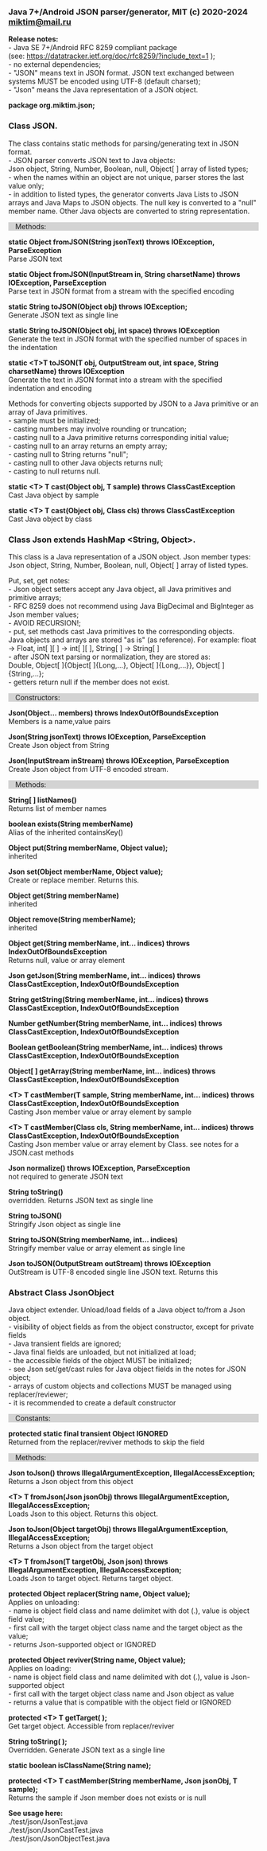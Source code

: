 ### Java 7+/Android JSON parser/generator, MIT (c) 2020-2024 miktim@mail.ru
<link rel="stylesheet" href="readme.css">  

**Release notes:**  
\- Java SE 7+/Android RFC 8259 compliant package  
    (see: https://datatracker.ietf.org/doc/rfc8259/?include_text=1 );  
\- no external dependencies;  
\-  "JSON" means text in JSON format. JSON text exchanged between systems MUST be encoded using UTF-8 (default charset);  
\-  "Json" means the Java representation of a JSON object.
  
**package org.miktim.json;**


### Class JSON.
The class contains static methods for parsing/generating text in JSON format.  
\- JSON parser converts JSON text to Java objects:  
  Json object, String, Number, Boolean, null, Object[ ] array of listed types;  
\- when the names within an object are not unique, parser stores the last value only;  
\- in addition to listed types, the generator converts Java Lists to JSON arrays and Java Maps to JSON objects. The null key is converted to a "null" member name.
Other Java objects are converted to string representation.
  
<p style="background-color: LightGray;">
&emsp;Methods:
</p>  

**static Object fromJSON(String jsonText) throws IOException, ParseException**  
Parse JSON text  

**static Object fromJSON(InputStream in, String charsetName) throws IOException, ParseException**  
Parse text in JSON format from a stream with the specified encoding 

**static String toJSON(Object obj) throws IOException;**  
Generate JSON text as single line  

**static String toJSON(Object obj, int space) throws IOException**  
Generate the text in JSON format with the specified number of spaces in the indentation  

**static &lt;T\>T toJSON(T obj, OutputStream out, int space, String charsetName) throws IOException**  
Generate the text in JSON format into a stream with the specified indentation and encoding  
  
Methods for converting objects supported by JSON to a Java primitive or an array of Java primitives.  
\- sample must be initialized;  
\- casting numbers may involve rounding or truncation;  
\- casting null to a Java primitive returns corresponding initial value;  
\- casting null to an array returns an empty array;  
\- casting null to String returns "null";  
\- casting null to other Java objects returns null;  
\- casting to null returns null.  
  

**static &lt;T\> T cast(Object obj, T sample) throws ClassCastException**  
Cast Java object by sample  

**static &lt;T\> T cast(Object obj, Class <T> cls) throws ClassCastException**  
Cast Java object by class  


### Class Json extends HashMap &lt;String, Object\>.

This class is a Java representation of a JSON object.
Json member types:  
Json object, String, Number, Boolean, null, Object[ ] array of listed types.
   
Put, set, get notes:  
\- Json object setters accept any Java object, all Java primitives and primitive arrays;  
\- RFC 8259 does not recommend using Java BigDecimal and BigInteger as Json member values;  
\- AVOID RECURSION!;  
\- put, set methods cast Java primitives to the corresponding objects.  
      Java objects and arrays are stored "as is" (as reference). 
      For example: float -> Float, int[ ][ ] -> int[ ][ ], String[ ] -> String[ ]  
\- after JSON text parsing or normalization, they are stored as:  
Double, Object[ ]{Object[ ]{Long,...}, Object[ ]{Long,...}}, Object[ ] {String,...};  
\- getters return null if the member does not exist.

<p style="background-color: LightGray;">
&emsp;Constructors:
</p>  

**Json(Object... members) throws IndexOutOfBoundsException**  
Members is a name,value pairs  

**Json(String jsonText) throws IOException, ParseException**  
Create Json object from String  

**Json(InputStream inStream) throws IOException, ParseException**  
Create Json object from UTF-8 encoded stream.

<p style="background-color: LightGray;">
&emsp;Methods:
</p>  

**String[ ] listNames()**  
Returns list of member names 

**boolean exists(String memberName)**  
Alias of the inherited containsKey()  

**Object put(String memberName, Object value);**  
inherited  

**Json set(Object memberName, Object value);**  
Create or replace member. Returns this.   

**Object get(String memberName)**  
inherited  

**Object remove(String memberName);**  
inherited  
  
**Object get(String memberName, int... indices) throws IndexOutOfBoundsException**  
Returns null, value or array element  

**Json getJson(String memberName, int... indices) throws ClassCastException, IndexOutOfBoundsException**  
  
**String getString(String memberName, int... indices)     throws ClassCastException, IndexOutOfBoundsException**
  
**Number getNumber(String memberName, int... indices)         throws ClassCastException, IndexOutOfBoundsException**  
  
**Boolean getBoolean(String memberName, int... indices)        throws ClassCastException, IndexOutOfBoundsException**  
  
**Object[ ] getArray(String memberName, int... indices)        throws ClassCastException, IndexOutOfBoundsException**  

**&lt;T\> T castMember(T sample, String memberName, int... indices) throws ClassCastException, IndexOutOfBoundsException**  
Casting Json member value or array element by sample  

**&lt;T\> T castMember(Class <T> cls, String memberName, int... indices) throws ClassCastException, IndexOutOfBoundsException**  
Casting Json member value or array element by Class.  see notes for a JSON.cast methods  

**Json normalize() throws IOException, ParseException**  
not required to generate JSON text  

**String toString()**  
overridden. Returns JSON text as single line  

**String toJSON()**  
Stringify Json object as single line  

**String toJSON(String memberName, int... indices)**  
Stringify member value or array element as single line  

**Json toJSON(OutputStream outStream) throws IOException**  
OutStream is UTF-8 encoded single line JSON text. Returns this     
  
### Abstract Class JsonObject
Java object extender. Unload/load fields of a Java object to/from a Json object.  
\- visibility of object fields as from the object constructor, except for private fields  
\- Java transient fields are ignored;  
\- Java final fields are unloaded, but not initialized at load;  
\- the accessible fields of the object MUST be initialized;  
\- see Json set/get/cast rules for Java object fields in the notes for JSON object;  
\- arrays of custom objects and collections MUST be managed using replacer/reviewer;  
\- it is recommended to create a default constructor  
  
<p style="background-color: LightGray;">
&emsp;Constants:
</p>  
  
**protected static final transient Object IGNORED**  
Returned from the replacer/reviver methods to skip the field  

<p style="background-color: LightGray;">
&emsp;Methods:
</p>  

**Json toJson() throws IllegalArgumentException, IllegalAccessException;**  
Returns a Json object from this object  

**&lt;T\> T fromJson(Json jsonObj) throws IllegalArgumentException, IllegalAccessException;**  
Loads Json to this object. Returns this object.  

**Json toJson(Object targetObj) throws IllegalArgumentException, IllegalAccessException;**  
Returns a Json object from the target object  

**&lt;T\> T fromJson(T targetObj, Json json) throws IllegalArgumentException, IllegalAccessException;**  
 Loads Json to target object. Returns target object.  
 
**protected Object replacer(String name, Object value);**  
Applies on unloading:  
\- name is object field class and name delimitet with dot (.), value is object field value;  
\- first call with the target object class name and the target object as the value;  
\- returns Json-supported object or IGNORED  

**protected Object reviver(String name, Object value);**  
Applies on loading:  
\- name is object field class and name delimited with dot (.), value is Json-supported object  
\- first call with the target object class name and Json object as value  
\- returns a value that is compatible with the object field or IGNORED  

**protected &lt;T> T getTarget( );**  
Get target object. Accessible from replacer/reviver

<!--**protected void onError(String name, Exception e);**  
Default action: print exception message to System.err  
-->
**String toString( );**  
Overridden. Generate JSON text as a single line

**static boolean isClassName(String name);**  

**protected &lt;T\> T castMember(String memberName, Json jsonObj, T sample);**  
Returns the sample if Json member does not exists or is null

 
**See usage here:**  
  ./test/json/JsonTest.java  
  ./test/json/JsonCastTest.java  
  ./test/json/JsonObjectTest.java  
